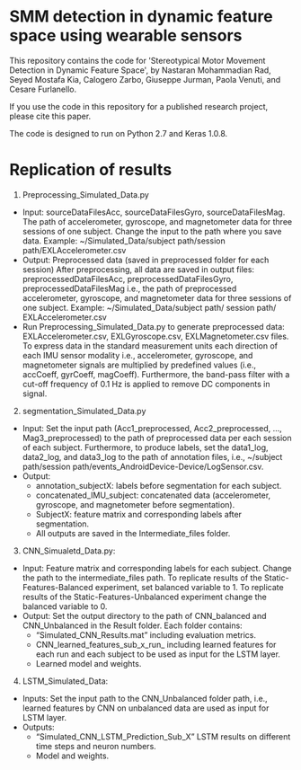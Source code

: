 # SMM detection in dynamic feature space using wearable sensors

This repository contains the code for 'Stereotypical Motor Movement Detection in Dynamic Feature Space', by Nastaran Mohammadian Rad, Seyed Mostafa Kia, Calogero Zarbo, Giuseppe Jurman, Paola Venuti, and Cesare Furlanello.

If you use the code in this repository for a published research project, please cite this paper.

The code is designed to run on Python 2.7 and Keras 1.0.8.

# Replication of results

1. Preprocessing_Simulated_Data.py
* Input: sourceDataFilesAcc, sourceDataFilesGyro, sourceDataFilesMag. The path of accelerometer, gyroscope, and magnetometer data for three sessions of one subject. Change the input to the path where you save data. Example: ~/Simulated_Data/subject path/session path/EXLAccelerometer.csv 
* Output: Preprocessed data (saved in preprocessed folder for each session)
After preprocessing, all data are saved in output files: preprocessedDataFilesAcc, preprocessedDataFilesGyro, preprocessedDataFilesMag i.e., the path of preprocessed accelerometer, gyroscope, and magnetometer data for three sessions of one subject. Example: ~/Simulated_Data/subject path/ session path/ EXLAccelerometer.csv
* Run Preprocessing_Simulated_Data.py to generate preprocessed data: EXLAccelerometer.csv, EXLGyroscope.csv, EXLMagnetometer.csv files. To express data in the standard measurement units each direction of each IMU sensor modality i.e., accelerometer, gyroscope, and magnetometer signals are multiplied by predefined values (i.e., accCoeff, gyrCoeff, magCoeff). Furthermore, the band-pass filter with a cut-off frequency of 0.1 Hz is applied to remove DC components in signal.   


2. segmentation_Simulated_Data.py 
* Input: Set the input path (Acc1_preprocessed, Acc2_preprocessed, …, Mag3_preprocessed) to the path of preprocessed data per each session of each subject. Furthermore, to produce labels, set the data1_log, data2_log, and data3_log  to the path of annotation files, i.e., ~/subject path/session path/events_AndroidDevice-Device/LogSensor.csv.
* Output: 
   * annotation_subjectX: labels before segmentation for each subject.
   * concatenated_IMU_subject: concatenated data (accelerometer, gyroscope, and magnetometer before segmentation).
   * SubjectX: feature matrix and corresponding labels after segmentation.
   *  All outputs are saved in the Intermediate_files folder.

3. CNN_Simualetd_Data.py: 
* Input: Feature matrix and corresponding labels for each subject. Change the path to the intermediate_files path. To replicate results of the Static-Features-Balanced experiment, set balanced variable to 1. To replicate results of the Static-Features-Unbalanced experiment change the balanced variable to 0. 
* Output: Set the output directory to the path of CNN_balanced and CNN_Unbalanced in the Result folder. Each folder contains:
   * “Simulated_CNN_Results.mat” including evaluation metrics.
   * CNN_learned_features_sub_x_run_ including learned features for each run and each subject to be used as input for the LSTM layer. 
   * Learned model and weights.
4. LSTM_Simulated_Data: 
* Inputs: Set the input path to the CNN_Unbalanced folder path, i.e., learned features by CNN on unbalanced data are used as input for LSTM layer.
* Outputs: 
   * “Simulated_CNN_LSTM_Prediction_Sub_X” LSTM results on different time steps and neuron numbers. 
    * Model and weights.